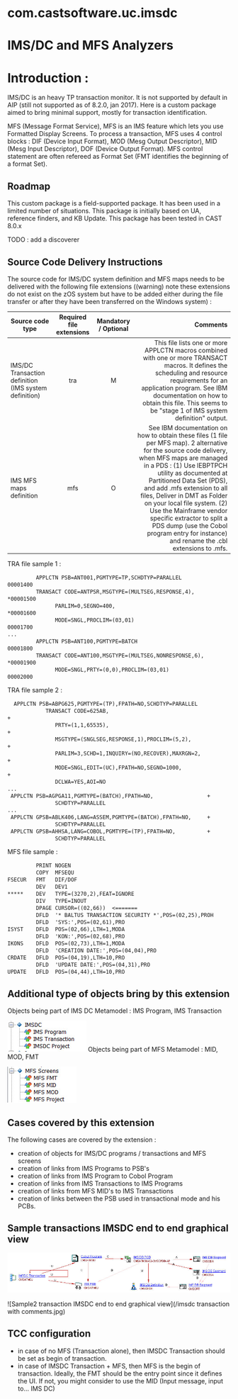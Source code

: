 # com.castsoftware.uc.imsdc

# IMS/DC and MFS Analyzers 

# Introduction : 

IMS/DC is an heavy TP transaction monitor. It is not supported by default in AIP (still not supported as of 8.2.0, jan 2017). Here is a custom package aimed to bring minimal support, mostly for transaction identification.

MFS (Message Format Service), MFS is an IMS feature which lets you use Formatted Display Screens. To process a transaction, MFS uses 4 control blocks : DIF (Device Input Format), MOD (Mesg Output Descriptor), MID (Mesg Input Descriptor), DOF (Device Output Format). MFS control statement are often refereed as Format Set (FMT identifies the beginning of a format Set).  

## Roadmap
This custom package is a field-supported package. It has been used in a limited number of situations.
This package is initially based on UA, reference finders, and KB Update. 
This package has been tested in CAST 8.0.x 

TODO : add a discoverer 

## Source Code Delivery Instructions
The source code for IMS/DC system definition and MFS maps needs to be delivered with the following file extensions ((warning) note these extensions do not exist on the zOS system but have to be added either during the file transfer or after they have been transferred on the Windows system) :

| Source code type | Required file extensions | Mandatory / Optional | Comments                                         | 
|------------------|:------------------------:|:--------------------:|------------------------------------------------:|
|IMS/DC Transaction definition (IMS system definition)  | tra | M | This file lists one or more APPLCTN macros combined with one or more TRANSACT macros. It defines the scheduling and resource requirements for an application program. See IBM documentation on how to obtain this file. This seems to be "stage 1 of IMS system definition" output. | 
| IMS MFS maps definition | mfs | O | See IBM documentation on how to obtain these files (1 file per MFS map). 2 alternative for the source code delivery, when MFS maps are managed in a PDS : (1) Use IEBPTPCH utility as documented at Partitioned Data Set (PDS), and add .mfs extension to all files, Deliver in DMT as Folder on your local file system. (2) Use the Mainframe vendor specific extractor to split a PDS dump (use the Cobol program entry for instance) and rename the .cbl extensions to .mfs. | 

TRA file sample 1 : 
```
         APPLCTN PSB=ANT001,PGMTYPE=TP,SCHDTYP=PARALLEL                 00001400
         TRANSACT CODE=ANTPSR,MSGTYPE=(MULTSEG,RESPONSE,4),            *00001500
               PARLIM=0,SEGNO=400,                                     *00001600
               MODE=SNGL,PROCLIM=(03,01)                                00001700
...
         APPLCTN PSB=ANT100,PGMTYPE=BATCH                               00001800
         TRANSACT CODE=ANT100,MSGTYPE=(MULTSEG,NONRESPONSE,6),         *00001900
               MODE=SNGL,PRTY=(0,0),PROCLIM=(03,01)                     00002000

```

TRA file sample 2 : 
```
  APPLCTN PSB=ABPG625,PGMTYPE=(TP),FPATH=NO,SCHDTYP=PARALLEL
            TRANSACT CODE=625AB,                                       +
               PRTY=(1,1,65535),                                       +
               MSGTYPE=(SNGLSEG,RESPONSE,1),PROCLIM=(5,2),             +
               PARLIM=3,SCHD=1,INQUIRY=(NO,RECOVER),MAXRGN=2,          +
               MODE=SNGL,EDIT=(UC),FPATH=NO,SEGNO=1000,                +
               DCLWA=YES,AOI=NO  
...
 APPLCTN PSB=AGPGA11,PGMTYPE=(BATCH),FPATH=NO,                 +
               SCHDTYP=PARALLEL
...
 APPLCTN GPSB=ABLK406,LANG=ASSEM,PGMTYPE=(BATCH),FPATH=NO,     +
               SCHDTYP=PARALLEL
 APPLCTN GPSB=AHHSA,LANG=COBOL,PGMTYPE=(TP),FPATH=NO,          +
               SCHDTYP=PARALLEL
```

MFS file sample : 
```
         PRINT NOGEN
         COPY  MFSEQU
FSECUR   FMT   DIF/DOF
         DEV   DEV1
*****    DEV   TYPE=(3270,2),FEAT=IGNORE
         DIV   TYPE=INOUT
         DPAGE CURSOR=((02,66))  <=======
         DFLD  '* BALTUS TRANSACTION SECURITY *',POS=(02,25),PROH
         DFLD  'SYS:',POS=(02,61),PRO
ISYST    DFLD  POS=(02,66),LTH=1,MODA
         DFLD  'KON:',POS=(02,68),PRO
IKONS    DFLD  POS=(02,73),LTH=1,MODA
         DFLD  'CREATION DATE:',POS=(04,04),PRO
CRDATE   DFLD  POS=(04,19),LTH=10,PRO
         DFLD  'UPDATE DATE:',POS=(04,31),PRO
UPDATE   DFLD  POS=(04,44),LTH=10,PRO
```

## Additional type of objects bring by this extension 
Objects being part of IMS DC Metamodel : IMS Program, IMS Transaction 

![IMSDC](/imsdc.jpg)
Objects being part of MFS Metamodel : MID, MOD, FMT 


![MFS](/mfs.jpg) 

## Cases covered by this extension 

The following cases are covered by the extension : 
- creation of objects for IMS/DC programs / transactions and MFS screens  
- creation of links from IMS Programs to PSB's
- creation of links from IMS Program to Cobol Program
- creation of links from IMS Transactions to IMS Programs
- creation of links from MFS MID's to IMS Transactions 
- creation of links between the PSB used in transactional mode and his PCBs.  

## Sample transactions IMSDC end to end graphical view 
![Sample transaction IMSDC end to end graphical view](/imsdc_transaction6_PGU_page_Workaround.jpg)

![Sample2 transaction IMSDC end to end graphical view](/imsdc transaction with comments.jpg)

## TCC configuration
- in case of no MFS (Transaction alone), then IMSDC Transaction should be set as begin of transaction.
- in case of IMSDC Transaction + MFS, then MFS is the begin of transaction.
        Ideally, the FMT should be the entry point since it defines the UI.  If not, you might consider to use the MID (Input message, input to... IMS DC)
	
